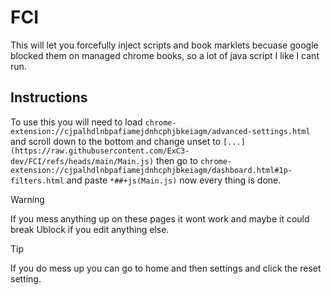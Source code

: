 # FCI
This will let you forcefully inject scripts and book marklets becuase google blocked them on managed chrome books, so a lot of java script I like I cant run.

## Instructions
To use this you will need to load `chrome-extension://cjpalhdlnbpafiamejdnhcphjbkeiagm/advanced-settings.html` and scroll down to the bottom and change unset to `[...](https://raw.githubusercontent.com/ExC3-dev/FCI/refs/heads/main/Main.js)` then go to `chrome-extension://cjpalhdlnbpafiamejdnhcphjbkeiagm/dashboard.html#1p-filters.html` and paste `*##+js(Main.js)` now every thing is done.

> [!WARNING]
> If you mess anything up on these pages it wont work and maybe it could break Ublock if you edit anything else.

> [!TIP]
> If you do mess up you can go to home and then settings and click the reset setting.
